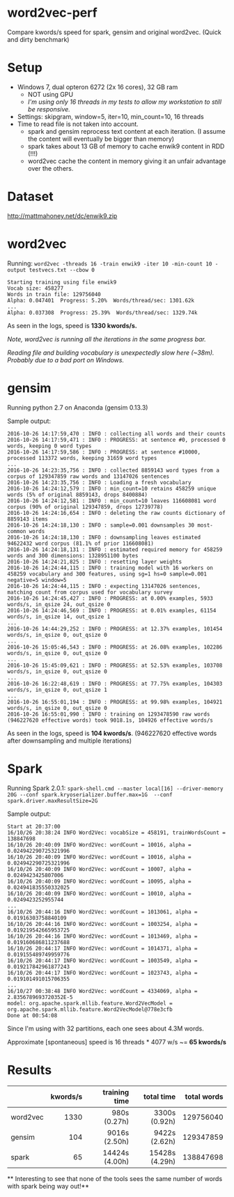 # word2vec-perf
Compare kwords/s speed for spark, gensim and original word2vec. (Quick and dirty benchmark)


# Setup
- Windows 7, dual opteron 6272 (2x 16 cores), 32 GB ram
  - NOT using GPU
  - *I'm using only 16 threads in my tests to allow my workstation to still be responsive.*
- Settings: skipgram, window=5, iter=10, min_count=10, 16 threads
- Time to read file is not taken into account.
  - spark and gensim reprocess text content at each iteration. (I assume the content will eventually be bigger than memory)
  - spark takes about 13 GB of memory to cache enwik9 content in RDD (!!!)
  - word2vec cache the content in memory giving it an unfair advantage over the others.

# Dataset
http://mattmahoney.net/dc/enwik9.zip

# word2vec
Running: `word2vec -threads 16 -train enwik9 -iter 10 -min-count 10 -output testvecs.txt --cbow 0`

```
Starting training using file enwik9
Vocab size: 458277
Words in train file: 129756040
Alpha: 0.047401  Progress: 5.20%  Words/thread/sec: 1301.62k
...
Alpha: 0.037308  Progress: 25.39%  Words/thread/sec: 1329.74k
```
As seen in the logs, speed is **1330 kwords/s.**

*Note, word2vec is running all the iterations in the same progress bar.*

*Reading file and building vocabulary is unexpectedly slow here (~38m). Probably due to a bad port on Windows.*

# gensim
Running python 2.7 on Anaconda (gensim 0.13.3)

Sample output:
~~~~
2016-10-26 14:17:59,470 : INFO : collecting all words and their counts
2016-10-26 14:17:59,471 : INFO : PROGRESS: at sentence #0, processed 0 words, keeping 0 word types
2016-10-26 14:17:59,586 : INFO : PROGRESS: at sentence #10000, processed 113372 words, keeping 31659 word types
...
2016-10-26 14:23:35,756 : INFO : collected 8859143 word types from a corpus of 129347859 raw words and 13147026 sentences
2016-10-26 14:23:35,756 : INFO : Loading a fresh vocabulary
2016-10-26 14:24:12,579 : INFO : min_count=10 retains 458259 unique words (5% of original 8859143, drops 8400884)
2016-10-26 14:24:12,581 : INFO : min_count=10 leaves 116608081 word corpus (90% of original 129347859, drops 12739778)
2016-10-26 14:24:16,654 : INFO : deleting the raw counts dictionary of 8859143 items
2016-10-26 14:24:18,130 : INFO : sample=0.001 downsamples 30 most-common words
2016-10-26 14:24:18,130 : INFO : downsampling leaves estimated 94622432 word corpus (81.1% of prior 116608081)
2016-10-26 14:24:18,131 : INFO : estimated required memory for 458259 words and 300 dimensions: 1328951100 bytes
2016-10-26 14:24:21,825 : INFO : resetting layer weights
2016-10-26 14:24:44,115 : INFO : training model with 16 workers on 458259 vocabulary and 300 features, using sg=1 hs=0 sample=0.001 negative=5 window=5
2016-10-26 14:24:44,115 : INFO : expecting 13147026 sentences, matching count from corpus used for vocabulary survey
2016-10-26 14:24:45,427 : INFO : PROGRESS: at 0.00% examples, 5933 words/s, in_qsize 24, out_qsize 0
2016-10-26 14:24:46,569 : INFO : PROGRESS: at 0.01% examples, 61154 words/s, in_qsize 14, out_qsize 1
...
2016-10-26 14:44:29,252 : INFO : PROGRESS: at 12.37% examples, 101454 words/s, in_qsize 0, out_qsize 0
...
2016-10-26 15:05:46,543 : INFO : PROGRESS: at 26.08% examples, 102286 words/s, in_qsize 0, out_qsize 0
...
2016-10-26 15:45:09,621 : INFO : PROGRESS: at 52.53% examples, 103708 words/s, in_qsize 0, out_qsize 0
...
2016-10-26 16:22:48,619 : INFO : PROGRESS: at 77.75% examples, 104303 words/s, in_qsize 0, out_qsize 1
...
2016-10-26 16:55:01,194 : INFO : PROGRESS: at 99.98% examples, 104921 words/s, in_qsize 0, out_qsize 0
2016-10-26 16:55:01,990 : INFO : training on 1293478590 raw words (946227620 effective words) took 9018.1s, 104926 effective words/s
~~~~

As seen in the logs, speed is **104 kwords/s**.  (946227620 effective words after downsampling and multiple iterations)

# Spark
Running Spark 2.0.1: 
`spark-shell.cmd --master local[16] --driver-memory 20G --conf spark.kryoserializer.buffer.max=1G  --conf spark.driver.maxResultSize=2G`

Sample output:
~~~~
Start at 20:37:00
16/10/26 20:38:24 INFO Word2Vec: vocabSize = 458191, trainWordsCount = 138847698
16/10/26 20:40:09 INFO Word2Vec: wordCount = 10016, alpha = 0.024942290725321996
16/10/26 20:40:09 INFO Word2Vec: wordCount = 10016, alpha = 0.024942290725321996
16/10/26 20:40:09 INFO Word2Vec: wordCount = 10007, alpha = 0.0249423425807006
16/10/26 20:40:09 INFO Word2Vec: wordCount = 10095, alpha = 0.024941835550332025
16/10/26 20:40:09 INFO Word2Vec: wordCount = 10010, alpha = 0.0249423252955744
...
16/10/26 20:44:16 INFO Word2Vec: wordCount = 1013061, alpha = 0.01916303758840109
16/10/26 20:44:16 INFO Word2Vec: wordCount = 1003254, alpha = 0.019219542665953725
16/10/26 20:44:16 INFO Word2Vec: wordCount = 1013469, alpha = 0.019160686811237688
16/10/26 20:44:17 INFO Word2Vec: wordCount = 1014371, alpha = 0.019155489749959776
16/10/26 20:44:17 INFO Word2Vec: wordCount = 1003549, alpha = 0.019217842961877243
16/10/26 20:44:17 INFO Word2Vec: wordCount = 1023743, alpha = 0.019101491015706355
...
16/10/27 00:38:48 INFO Word2Vec: wordCount = 4334069, alpha = 2.8356789693720352E-5
model: org.apache.spark.mllib.feature.Word2VecModel = org.apache.spark.mllib.feature.Word2VecModel@778e3cfb
Done at 00:54:08
~~~~

Since I'm using with 32 partitions, each one sees about 4.3M words.

Approximate [spontaneous] speed is 16 threads * 4077 w/s ~= **65 kwords/s**

# Results

|          | kwords/s | training time   | total time     | total words |
| ---      | ---:     | ---:            | ---:           | ---:        |
|word2vec  | 1330     | 980s (0.27h)    | 3300s (0.92h)  | 129756040   |
|gensim    | 104      | 9016s (2.50h)   | 9422s (2.62h)  | 129347859   |
|spark     | 65       | 14424s (4.00h)  | 15428s (4.29h) | 138847698   |

** Interesting to see that none of the tools sees the same number of words with spark being way out!**
